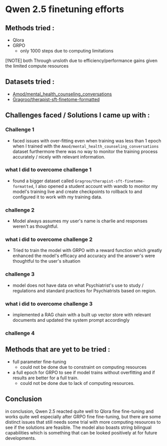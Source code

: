 # Qwen 2.5 finetuning efforts

## Methods tried :

- Qlora
- GRPO
  - only 1000 steps due to computing limitations

[!NOTE] both Through unsloth due to efficiency/performance gains given the limited compute resources

## Datasets tried :

- [Amod/mental_health_counseling_conversations](https://huggingface.co/datasets/Amod/mental_health_counseling_conversations)
- [Gragroo/therapist-sft-finetome-formatted](https://huggingface.co/datasets/Gragroo/therapist-sft-finetome-formatted)

## Challenges faced / Solutions I came up with :

### Challenge 1

- faced issues with over-fitting even when training was less than 1 epoch when I trained with the `Amod/mental_health_counseling_conversations` dataset furthermore there was no way to monitor the training process accurately / nicely with relevant information.

### what I did to overcome challenge 1

- found a bigger dataset called `Gragroo/therapist-sft-finetome-formatted`, I also opened a student account with wandb to monitor my model's training live and create checkpoints to rollback to and configured it to work with my training data.

### challenge 2

- Model always assumes my user's name is charlie and responses weren't as thoughtful.

### what i did to overcome challenge 2

- Tried to train the model with GRPO with a reward function which greatly enhanced the model's efficacy and accuracy and the answer's were thoughtful to the user's situation

### challenge 3

- model does not have data on what Psychiatrist's use to study / regulations and standard practices for Psychiatrists based on region.

### what i did to overcome challenge 3

- implemented a RAG chain with a built up vector store with relevant documents and updated the system prompt accordingly

### challenge 4

## Methods that are yet to be tried :

- full parameter fine-tuning
  - could not be done due to constraint on computing resources
- a full epoch for GRPO to see if model trains without overfitting and if results are better for a full train.
  - could not be done due to lack of computing resources.

## Conclusion

in conclusion, Qwen 2.5 reacted quite well to Qlora fine fine-tuning and works quite well especially after GRPO fine fine-tuning, but there are some distinct issues that still needs some trial with more computing resources to see if the solutions are feasible. The model also boasts string bilingual capabilities which is something that can be looked positively at for future developments.
